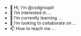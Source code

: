 - 👋 Hi, I’m @csdgroupit
- 👀 I’m interested in ...
- 🌱 I’m currently learning ...
- 💞️ I’m looking to collaborate on ...
- 📫 How to reach me ...

<!---
csdgroupit/csdgroupit is a ✨ special ✨ repository because its `README.md` (this file) appears on your GitHub profile.
You can click the Preview link to take a look at your changes.
--->
